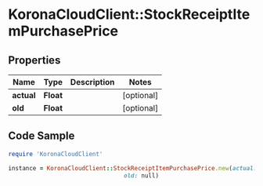 # KoronaCloudClient::StockReceiptItemPurchasePrice

## Properties

Name | Type | Description | Notes
------------ | ------------- | ------------- | -------------
**actual** | **Float** |  | [optional] 
**old** | **Float** |  | [optional] 

## Code Sample

```ruby
require 'KoronaCloudClient'

instance = KoronaCloudClient::StockReceiptItemPurchasePrice.new(actual: null,
                                 old: null)
```


